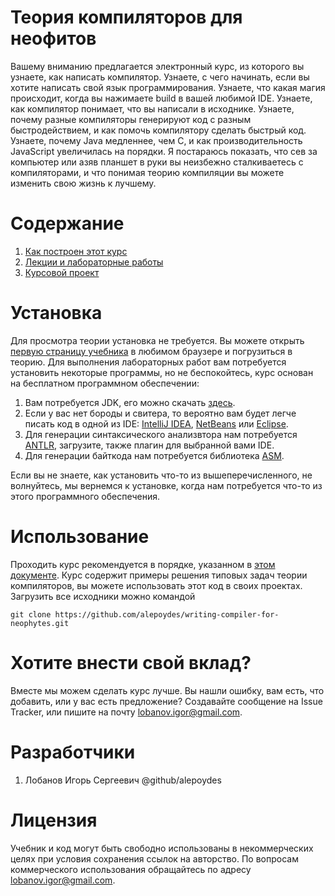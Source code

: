 # Теория компиляторов для неофитов

Вашему вниманию предлагается электронный курс, из которого вы узнаете, как написать компилятор.
Узнаете, с чего начинать, если вы хотите написать свой язык программирования.
Узнаете, что какая магия происходит, когда вы нажимаете build в вашей любимой IDE.
Узнаете, как компилятор понимает, что вы написали в исходнике.
Узнаете, почему разные компиляторы генерируют код с разным быстродействием, 
и как помочь компилятору сделать быстрый код.
Узнаете, почему Java медленнее, чем C, и как производительность JavaScript увеличилась на порядки.
Я постараюсь показать, что сев за компьютер или азяв планшет в руки вы неизбежно сталкиваетесь 
с компиляторами, и что понимая теорию компиляции вы можете изменить свою жизнь к лучшему.

# Содержание

1. [Как построен этот курс](tutorial/howto)
2. [Лекции и лабораторные работы](tutorial/introduction.md)
3. [Курсовой проект](tutorial/project)

# Установка

Для просмотра теории установка не требуется.
Вы можете открыть [первую страницу учебника](tutorial/introduction.md)
в любимом браузере и погрузиться в теорию.
Для выполнения лабораторных работ вам потребуется установить некоторые программы, 
но не беспокойтесь, курс основан на бесплатном программном обеспечении:

1. Вам потребуется JDK, его можно скачать [здесь](http://www.oracle.com/technetwork/java/javase/downloads/index.html).
2. Если у вас нет бороды и свитера, то вероятно вам будет легче писать код в одной из IDE: 
   [IntelliJ IDEA](http://www.jetbrains.com/idea/download), 
   [NetBeans](https://netbeans.org/features/index.html) или 
   [Eclipse](https://eclipse.org/downloads/).
3. Для генерации синтаксического анализвтора нам потребуется [ANTLR](http://www.antlr.org/download.html),
   загрузите, также плагин для выбранной вами IDE.
4. Для генерации байткода нам потребуется библиотека [ASM](http://asm.ow2.org/).

Если вы не знаете, как установить что-то из вышеперечисленного, не волнуйтесь,
мы вернемся к установке, когда нам потребуется что-то из этого программного обеспечения.

# Использование

Проходить курс рекомендуется в порядке, указанном в [этом документе](tutorial/howto).
Курс содержит примеры решения типовых задач теории компиляторов,
вы можете использовать этот код в своих проектах.
Загрузить все исходники можно командой 
```
git clone https://github.com/alepoydes/writing-compiler-for-neophytes.git
```

# Хотите внести свой вклад?

Вместе мы можем сделать курс лучше.
Вы нашли ошибку, вам есть, что добавить, или у вас есть предложение?
Создавайте сообщение на Issue Tracker,
или пишите на почту <lobanov.igor@gmail.com>.

# Разработчики

1. Лобанов Игорь Сергеевич @github/alepoydes

# Лицензия

Учебник и код могут быть свободно использованы в некоммерческих целях при условия сохранения 
ссылок на авторство.
По вопросам коммерческого использования обращайтесь по адресу
<lobanov.igor@gmail.com>.

